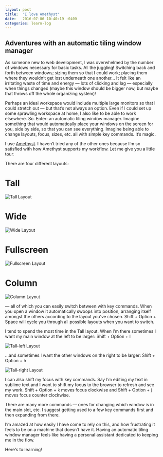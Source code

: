 ```yaml
---
layout: post
title:  "I love Amethyst"
date:   2016-07-06 10:40:19 -0400
categories: learn-log
---
```

## Adventures with an automatic tiling window manager

As someone new to web development, I was overwhelmed by the number of windows necessary for basic tasks. All the juggling! Switching back and forth between windows; sizing them so that I could work; placing them where they wouldn’t get lost underneath one another… It felt like an irritating waste of time and energy — lots of clicking and lag — especially when things changed (maybe this window should be bigger now, but maybe that throws off the whole organizing system)!

Perhaps an ideal workspace would include multiple large monitors so that I could stretch out — but that’s not always an option. Even if I could set up some sprawling workspace at home, I also like to be able to work elsewhere. So. Enter: an automatic tiling window manager. Imagine something that would automatically place your windows on the screen for you, side by side, so that you can see everything. Imagine being able to change layouts, focus, sizes, etc. all with simple key commands. It’s magic. 

I use [Amethyst][amethyst]. I haven’t tried any of the other ones because I’m so satisfied with how Amethyst supports my workflow. Let me give you a little tour:

There are four different layouts: 

# Tall 
<img src="https://c8.staticflickr.com/8/7338/28134638695_7b50523f55.jpg" alt="Tall Layout">

# Wide
<img src="https://c8.staticflickr.com/8/7546/28134639215_126d1a534a.jpg" alt="Wide Layout">

# Fullscreen
<img src="https://c1.staticflickr.com/8/7401/27853357720_2f64d2c0ef.jpg" alt="Fullscreen Layout">

# Column
<img src="https://c4.staticflickr.com/8/7308/28134638355_9beceed7f8.jpg" alt="Column Layout">

— all of which you can easily switch between with key commands. When you open a window it automatically swoops into position, arranging itself amongst the others according to the layout you’ve chosen. Shift + Option + Space will cycle you through all possible layouts when you want to switch.

I tend to spend the most time in the Tall layout. When I’m there sometimes I want my main window at the left to be larger: Shift + Option + l

<img src="https://c5.staticflickr.com/8/7318/28030885452_d1c0d8470b.jpg" alt="Tall-left Layout">

…and sometimes I want the other windows on the right to be larger: Shift + Option + h

<img src="https://c1.staticflickr.com/8/7393/27853358400_af96403ed1.jpg" alt="Tall-right Layout">

I can also shift my focus with key commands. Say I’m editing my text in sublime text and I want to shift my focus to the browser to refresh and see my work. Shift + Option + k moves focus clockwise and Shift + Option + j moves focus counter clockwise. 

There are many more commands — ones for changing which window is in the main slot, etc. I suggest getting used to a few key commands first and then expanding from there. 

I’m amazed at how easily I have come to rely on this, and how frustrating it feels to be on a machine that doesn’t have it. Having an automatic tiling window manager feels like having a personal assistant dedicated to keeping me in the flow. 

Here's to learning!

[amethyst]: https://github.com/ianyh/Amethyst
